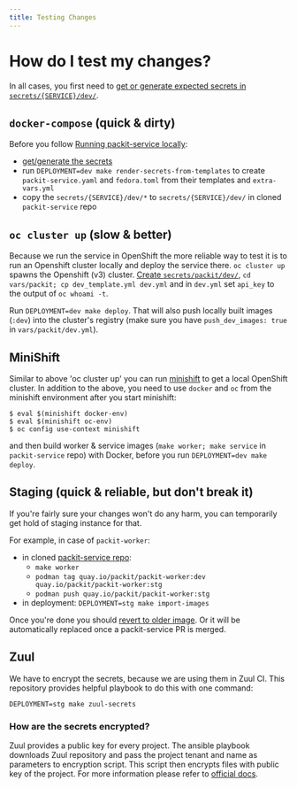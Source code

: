 ```yaml
---
title: Testing Changes
---
```


# How do I test my changes?

In all cases, you first need to [get or generate expected secrets in `secrets/{SERVICE}/dev/`](secrets#running-a-servicebot-locally).

## `docker-compose` (quick & dirty)

Before you follow [Running packit-service locally](https://github.com/packit/packit-service/blob/main/CONTRIBUTING.md#running-packit-service-locally):

- [get/generate the secrets](secrets#running-a-servicebot-locally)
- run `DEPLOYMENT=dev make render-secrets-from-templates` to create `packit-service.yaml` and `fedora.toml` from their templates and `extra-vars.yml`
- copy the `secrets/{SERVICE}/dev/*` to `secrets/{SERVICE}/dev/` in cloned `packit-service` repo

## `oc cluster up` (slow & better)

Because we run the service in OpenShift the more reliable way to test it
is to run an Openshift cluster locally and deploy the service there.
`oc cluster up` spawns the Openshift (v3) cluster.
[Create `secrets/packit/dev/`](secrets#running-a-servicebot-locally),
`cd vars/packit; cp dev_template.yml dev.yml` and
in `dev.yml` set `api_key` to the output of `oc whoami -t`.

Run `DEPLOYMENT=dev make deploy`.
That will also push locally built images (`:dev`) into the cluster's registry
(make sure you have `push_dev_images: true` in `vars/packit/dev.yml`).

## MiniShift

Similar to above 'oc cluster up' you can run [minishift](https://www.okd.io/minishift/) to get
a local OpenShift cluster.
In addition to the above, you need to use `docker` and `oc`
from the minishift environment after you start minishift:

    $ eval $(minishift docker-env)
    $ eval $(minishift oc-env)
    $ oc config use-context minishift

and then build worker & service images (`make worker; make service` in `packit-service` repo)
with Docker, before you run `DEPLOYMENT=dev make deploy`.

## Staging (quick & reliable, but don't break it)

If you're fairly sure your changes won't do any harm,
you can temporarily get hold of staging instance for that.

For example, in case of `packit-worker`:

- in cloned [packit-service repo](https://github.com/packit/packit-service):
  - `make worker`
  - `podman tag quay.io/packit/packit-worker:dev quay.io/packit/packit-worker:stg`
  - `podman push quay.io/packit/packit-worker:stg`
- in deployment: `DEPLOYMENT=stg make import-images`

Once you're done you should [revert to older image](continuous-deployment#reverting-to-older-deploymentrevisionimage).
Or it will be automatically replaced once a packit-service PR is merged.

## Zuul

We have to encrypt the secrets, because we are using them in Zuul CI.
This repository provides helpful playbook to do this with one command:

    DEPLOYMENT=stg make zuul-secrets

### How are the secrets encrypted?

Zuul provides a public key for every project. The ansible playbook downloads Zuul repository and pass the project tenant and name as parameters to encryption script. This script then encrypts files with public key of the project.
For more information please refer to [official docs](https://ansible.softwarefactory-project.io/docs/user/zuul_user.html#create-a-secret-to-be-used-in-jobs).
